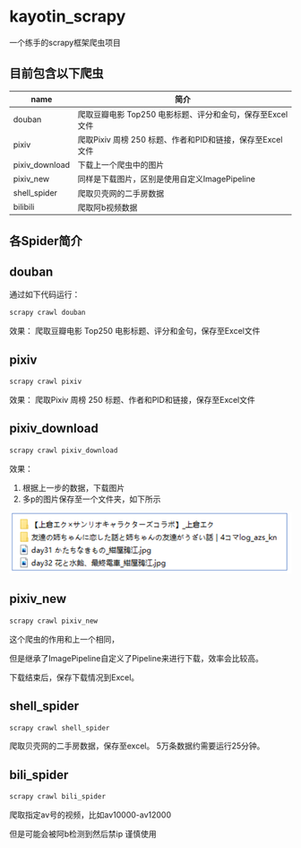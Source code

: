 # kayotin_scrapy
一个练手的scrapy框架爬虫项目


## 目前包含以下爬虫
| name | 简介 |
|---| --- |
| douban | 爬取豆瓣电影 Top250 电影标题、评分和金句，保存至Excel文件 |
| pixiv | 爬取Pixiv 周榜 250 标题、作者和PID和链接，保存至Excel文件 |
| pixiv_download | 下载上一个爬虫中的图片 |
| pixiv_new | 同样是下载图片，区别是使用自定义ImagePipeline |
| shell_spider | 爬取贝壳网的二手房数据 |
| bilibili | 爬取阿b视频数据 |



## 各Spider简介

## douban

通过如下代码运行：
```python
scrapy crawl douban
```
效果：
爬取豆瓣电影 Top250 电影标题、评分和金句，保存至Excel文件

## pixiv

```python
scrapy crawl pixiv
```
效果：
爬取Pixiv 周榜 250 标题、作者和PID和链接，保存至Excel文件

## pixiv_download
```python
scrapy crawl pixiv_download
```
效果：

1. 根据上一步的数据，下载图片
2. 多p的图片保存至一个文件夹，如下所示

![pic_dic.png](mydemo%2Fstatic%2Fpic_dic.png)

## pixiv_new
```python
scrapy crawl pixiv_new
```
这个爬虫的作用和上一个相同，

但是继承了ImagePipeline自定义了Pipeline来进行下载，效率会比较高。

下载结束后，保存下载情况到Excel。

## shell_spider
```python
scrapy crawl shell_spider
```
爬取贝壳网的二手房数据，保存至excel。
5万条数据约需要运行25分钟。

## bili_spider
```python
scrapy crawl bili_spider
```

爬取指定av号的视频，比如av10000-av12000

但是可能会被阿b检测到然后禁ip
谨慎使用